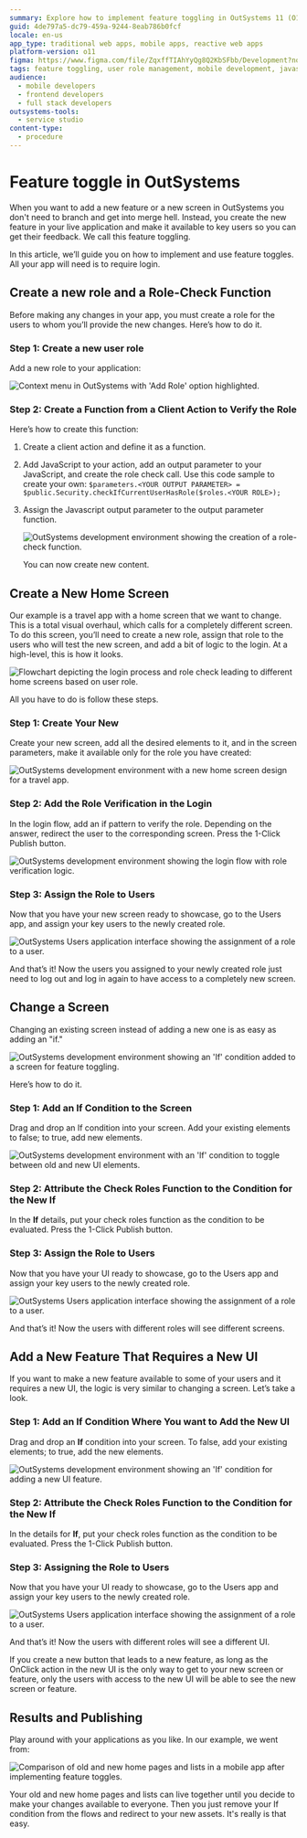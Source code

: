 ```yaml
---
summary: Explore how to implement feature toggling in OutSystems 11 (O11) to streamline app updates and user role management.
guid: 4de797a5-dc79-459a-9244-8eab786b0fcf
locale: en-us
app_type: traditional web apps, mobile apps, reactive web apps
platform-version: o11
figma: https://www.figma.com/file/ZqxffTIAhYyQg8Q2KbSFbb/Development?node-id=1742:411
tags: feature toggling, user role management, mobile development, javascript, user authentication
audience:
  - mobile developers
  - frontend developers
  - full stack developers
outsystems-tools:
  - service studio
content-type:
  - procedure
---
```


# Feature toggle in OutSystems

When you want to add a new feature or a new screen in OutSystems you don't need to branch and get into merge hell. Instead, you create the new feature in your live application and make it available to key users so you can get their feedback. We call this feature toggling.

In this article, we’ll guide you on how to implement and use feature toggles. All your app will need is to require login.

## Create a new role and a Role-Check Function

Before making any changes in your app, you must create a role for the users to whom you’ll provide the new changes. Here’s how to do it.

### Step 1:  Create a new user role

Add a new role to your application:

![Context menu in OutSystems with 'Add Role' option highlighted.](images/fun-with-feature-flags-live-mobile-apps_01.png "Adding a New User Role in OutSystems")

### Step 2: Create a Function from a Client Action to Verify the Role

Here’s how to create this function:

1. Create a client action and define it as a function.
1. Add JavaScript to your action, add an output parameter to your JavaScript, and create the role check call. Use this code sample to create your own:
    ```$parameters.<YOUR OUTPUT PARAMETER> = $public.Security.checkIfCurrentUserHasRole($roles.<YOUR ROLE>);```
1. Assign the Javascript output parameter to the output parameter function.

    ![OutSystems development environment showing the creation of a role-check function.](images/fun-with-feature-flags-live-mobile-apps_02_new.png "Creating a Role-Check Function in OutSystems")

    You can now create new content.

## Create a New Home Screen

Our example is a travel app with a home screen that we want to change. This is a total visual overhaul, which calls for a completely different screen. To do this screen, you’ll need to create a new role, assign that role to the users who will test the new screen, and add a bit of logic to the login. At a high-level, this is how it looks.

![Flowchart depicting the login process and role check leading to different home screens based on user role.](images/fun-with-feature-flags-live-mobile-apps_03.png "Feature Toggle Flow for New Home Screen in OutSystems")

All you have to do is follow these steps.

### Step 1:  Create Your New 

Create your new screen, add all the desired elements to it, and in the screen parameters, make it available only for the role you have created:

![OutSystems development environment with a new home screen design for a travel app.](images/fun-with-feature-flags-live-mobile-apps_04.png "New Home Screen Creation in OutSystems")


### Step 2: Add the Role Verification in the Login

In the login flow, add an if pattern to verify the role. Depending on the answer, redirect the user to the corresponding screen. Press the 1-Click Publish button.

![OutSystems development environment showing the login flow with role verification logic.](images/fun-with-feature-flags-live-mobile-apps_05_new.png "Role Verification in Login Flow in OutSystems")


### Step 3: Assign the Role to Users

Now that you have your new screen ready to showcase, go to the Users app, and assign your key users to the newly created role.

![OutSystems Users application interface showing the assignment of a role to a user.](images/fun-with-feature-flags-live-mobile-apps_06.png "Assigning a Role to Users in OutSystems")

And that’s it! Now the users you assigned to your newly created role just need to log out and log in again to have access to a completely new screen.


## Change a Screen


Changing an existing screen instead of adding a new one is as easy as adding an "if."

![OutSystems development environment showing an 'If' condition added to a screen for feature toggling.](images/fun-with-feature-flags-live-mobile-apps_07.png "Adding an If Condition to Change a Screen in OutSystems")

Here’s how to do it.

### Step 1: Add an If Condition to the Screen

Drag and drop an If condition into your screen. Add your existing elements to false; to true, add new elements.

![OutSystems development environment with an 'If' condition to toggle between old and new UI elements.](images/fun-with-feature-flags-live-mobile-apps_08_new.png "Implementing Feature Toggle for UI Elements in OutSystems")

### Step 2: Attribute the Check Roles Function to the Condition for the New If

In the **If** details, put your check roles function as the condition to be evaluated. Press the 1-Click Publish button.

### Step 3: Assign the Role to Users

Now that you have your UI ready to showcase, go to the Users app and assign your key users to the newly created role.

![OutSystems Users application interface showing the assignment of a role to a user.](images/fun-with-feature-flags-live-mobile-apps_06.png "Assigning a Role to Users in OutSystems")

And that’s it! Now the users with different roles will see different screens.

## Add a New Feature That Requires a New UI

If you want to make a new feature available to some of your users and it requires a new UI, the logic is very similar to changing a screen. Let’s take a look.


### Step 1: Add an If Condition Where You want to Add the New UI

Drag and drop an **If** condition into your screen. To false, add your existing elements; to true, add the new elements.

![OutSystems development environment showing an 'If' condition for adding a new UI feature.](images/fun-with-feature-flags-live-mobile-apps_09_new.png "Adding a New UI Feature with an If Condition in OutSystems")

### Step 2: Attribute the Check Roles Function to the Condition for the New If

In the details for **If**, put your check roles function as the condition to be evaluated. Press the 1-Click Publish button.

### Step 3: Assigning the Role to Users

Now that you have your UI ready to showcase, go to the Users app and assign your key users to the newly created role.

![OutSystems Users application interface showing the assignment of a role to a user.](images/fun-with-feature-flags-live-mobile-apps_06.png "Assigning a Role to Users in OutSystems")


And that’s it! Now the users with different roles will see a different UI.

<div class="info" markdown="1">

If you create a new button that leads to a new feature, as long as the OnClick action in the new UI is the only way to get to your new screen or feature, only the users with access to the new UI will be able to see the new screen or feature.

</div>

## Results and Publishing

Play around with your applications as you like. In our example, we went from:

![Comparison of old and new home pages and lists in a mobile app after implementing feature toggles.](images/fun-with-feature-flags-live-mobile-apps_10_new.png "Before and After Screenshots of Feature Toggle Implementation")

Your old and new home pages and lists can live together until you decide to make your changes available to everyone. Then you just remove your If condition from the flows and redirect to your new assets. It's really is that easy.
